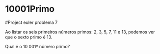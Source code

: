 # 10001Primo

#Project euler problema 7

Ao listar os seis primeiros números primos: 2, 3, 5, 7, 11 e 13, podemos ver que o sexto primo é 13.

Qual é o 10 001º número primo?


